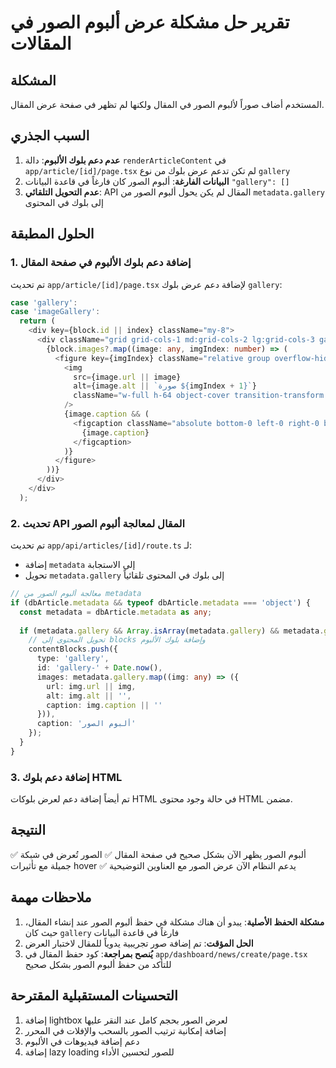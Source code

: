 # تقرير حل مشكلة عرض ألبوم الصور في المقالات

## المشكلة
المستخدم أضاف صوراً لألبوم الصور في المقال ولكنها لم تظهر في صفحة عرض المقال.

## السبب الجذري
1. **عدم دعم بلوك الألبوم**: دالة `renderArticleContent` في `app/article/[id]/page.tsx` لم تكن تدعم عرض بلوك من نوع `gallery`
2. **البيانات الفارغة**: ألبوم الصور كان فارغاً في قاعدة البيانات `"gallery": []`
3. **عدم التحويل التلقائي**: API المقال لم يكن يحول ألبوم الصور من `metadata.gallery` إلى بلوك في المحتوى

## الحلول المطبقة

### 1. إضافة دعم بلوك الألبوم في صفحة المقال
تم تحديث `app/article/[id]/page.tsx` لإضافة دعم عرض بلوك `gallery`:

```typescript
case 'gallery':
case 'imageGallery':
  return (
    <div key={block.id || index} className="my-8">
      <div className="grid grid-cols-1 md:grid-cols-2 lg:grid-cols-3 gap-4">
        {block.images?.map((image: any, imgIndex: number) => (
          <figure key={imgIndex} className="relative group overflow-hidden rounded-lg shadow-lg">
            <img 
              src={image.url || image} 
              alt={image.alt || `صورة ${imgIndex + 1}`} 
              className="w-full h-64 object-cover transition-transform duration-300 group-hover:scale-110"
            />
            {image.caption && (
              <figcaption className="absolute bottom-0 left-0 right-0 bg-gradient-to-t from-black/70 to-transparent text-white p-3 text-sm">
                {image.caption}
              </figcaption>
            )}
          </figure>
        ))}
      </div>
    </div>
  );
```

### 2. تحديث API المقال لمعالجة ألبوم الصور
تم تحديث `app/api/articles/[id]/route.ts` لـ:
- إضافة `metadata` إلى الاستجابة
- تحويل `metadata.gallery` إلى بلوك في المحتوى تلقائياً

```typescript
// معالجة ألبوم الصور من metadata
if (dbArticle.metadata && typeof dbArticle.metadata === 'object') {
  const metadata = dbArticle.metadata as any;
  
  if (metadata.gallery && Array.isArray(metadata.gallery) && metadata.gallery.length > 0) {
    // تحويل المحتوى إلى blocks وإضافة بلوك الألبوم
    contentBlocks.push({
      type: 'gallery',
      id: 'gallery-' + Date.now(),
      images: metadata.gallery.map((img: any) => ({
        url: img.url || img,
        alt: img.alt || '',
        caption: img.caption || ''
      })),
      caption: 'ألبوم الصور'
    });
  }
}
```

### 3. إضافة دعم بلوك HTML
تم أيضاً إضافة دعم لعرض بلوكات HTML في حالة وجود محتوى HTML مضمن.

## النتيجة
✅ ألبوم الصور يظهر الآن بشكل صحيح في صفحة المقال
✅ الصور تُعرض في شبكة جميلة مع تأثيرات hover
✅ يدعم النظام الآن عرض الصور مع العناوين التوضيحية

## ملاحظات مهمة
1. **مشكلة الحفظ الأصلية**: يبدو أن هناك مشكلة في حفظ ألبوم الصور عند إنشاء المقال، حيث كان `gallery` فارغاً في قاعدة البيانات
2. **الحل المؤقت**: تم إضافة صور تجريبية يدوياً للمقال لاختبار العرض
3. **يُنصح بمراجعة**: كود حفظ المقال في `app/dashboard/news/create/page.tsx` للتأكد من حفظ ألبوم الصور بشكل صحيح

## التحسينات المستقبلية المقترحة
1. إضافة lightbox لعرض الصور بحجم كامل عند النقر عليها
2. إضافة إمكانية ترتيب الصور بالسحب والإفلات في المحرر
3. دعم إضافة فيديوهات في الألبوم
4. إضافة lazy loading للصور لتحسين الأداء 